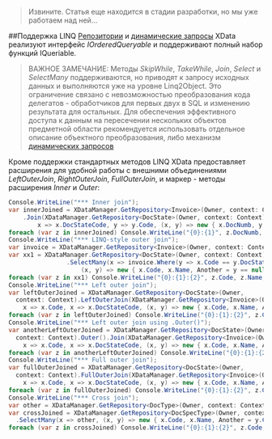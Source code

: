 >Извините. Статья еще находится в стадии разработки, но мы уже работаем над ней...

##Поддержка LINQ
[Репозитории](./glossary.md#Репозиторий) и [динамические запросы](./queries.md) XData реализуют интерфейс *IOrderedQueryable<T>* и поддерживают полный набор функций IQueriable.

>ВАЖНОЕ ЗАМЕЧАНИЕ: Методы *SkipWhile*, *TakeWhile*, *Join*, *Select* и *SelectMany* поддерживаются, но приводят к запросу исходных данных и выполняются уже на уровне Linq2Object. Это ограничение связано с невозможностью преобразования кода делегатов - обработчиков для первых двух в SQL и изменению результата для остальных. Для обеспечения эффективного доступа к данным на пересечении нескольких объектов предметной области рекомендуется использовать отдельное описание объектного преобразования, либо механизм [динамических запросов](./queries.md)

Кроме поддержки стандартных методов LINQ XData предоставляет расширения для удобной работы с внешними объединениями *LeftOuterJoin*, *RightOuterJoin*, *FullOuterJoin*, и маркер - методы расширения *Inner* и *Outer*:
```csharp
Console.WriteLine("*** Inner join");
var innerJoined = XDataManager.GetRepository<Invoice>(Owner, context: Context)
    .Join(XDataManager.GetRepository<DocState>(Owner, context: Context),
        x => x.DocStateCode, y => y.Code, (x, y) => new { x.DocNumb, y.Code });
foreach (var z in innerJoined) Console.WriteLine("{0}:{1}", z.DocNumb, z.Code);
Console.WriteLine("*** LINQ-style outer join");
var invoice = XDataManager.GetRepository<Invoice>(Owner, context: Context);
var xx1 = XDataManager.GetRepository<DocState>(Owner, context: Context)
                .SelectMany(x => invoice.Where(y => x.Code == y.DocStateCode).DefaultIfEmpty(),
                    (x, y) => new { x.Code, x.Name, Another = y == null ? null : y.DocStateCode });
foreach (var z in xx1) Console.WriteLine("{0}:{1}:{2}", z.Code, z.Name, z.Another);
Console.WriteLine("*** Left outer join");
var leftOuterJoined = XDataManager.GetRepository<DocState>(Owner, 
  context: Context).LeftOuterJoin(XDataManager.GetRepository<Invoice>(Owner, context: Context),
    x => x.Code, x => x.DocStateCode, (x, y) => new { x.Code, x.Name, Another = y == null ? null : y.DocStateCode });
foreach (var z in leftOuterJoined) Console.WriteLine("{0}:{1}:{2}", z.Code, z.Name, z.Another);
Console.WriteLine("*** Left outer join using .Outer()");
var anotherLeftOuterJoined = XDataManager.GetRepository<DocState>(Owner, 
  context: Context).Outer().Join(XDataManager.GetRepository<Invoice>(Owner, context: Context),
    x => x.Code, x => x.DocStateCode, (x, y) => new { x.Code, x.Name, Another = y == null ? null : y.DocStateCode });
foreach (var z in anotherLeftOuterJoined) Console.WriteLine("{0}:{1}:{2}", z.Code, z.Name, z.Another);
Console.WriteLine("*** Full outer join");
var fullOuterJoined = XDataManager.GetRepository<DocState>(Owner, 
  context: Context).FullOuterJoin(XDataManager.GetRepository<Invoice>(Owner, context: Context),
    x => x.Code, x => x.DocStateCode, (x, y) => new { x.Code, x.Name, Another = y == null ? null : y.DocStateCode });
foreach (var z in fullOuterJoined) Console.WriteLine("{0}:{1}:{2}", z.Code, z.Name, z.Another);
Console.WriteLine("*** Cross join");
var other = XDataManager.GetRepository<DocType>(Owner, context: Context);
var crossJoined = XDataManager.GetRepository<DocSpecType>(Owner, context: Context)
  .SelectMany(x => other, (x, y) => new { x.Code, x.Name, Another = y.Code });
foreach (var z in crossJoined) Console.WriteLine("{0}:{1}:{2}", z.Code, z.Name, z.Another);
```
